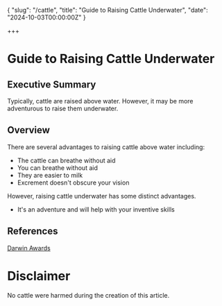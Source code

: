 {
    "slug": "/cattle",
    "title": "Guide to Raising Cattle Underwater",
    "date": "2024-10-03T00:00:00Z"
}

+++

# Guide to Raising Cattle Underwater

## Executive Summary

Typically, cattle are raised above water. However, it may be more adventurous to raise them underwater.

## Overview

There are several advantages to raising cattle above water including:

- The cattle can breathe without aid
- You can breathe without aid
- They are easier to milk
- Excrement doesn't obscure your vision

However, raising cattle underwater has some distinct advantages.

- It's an adventure and will help with your inventive skills

## References
[Darwin Awards](https://darwinawards.com)

# Disclaimer
No cattle were harmed during the creation of this article.